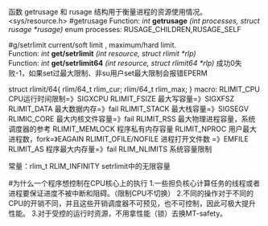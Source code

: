 函数 getrusage 和 rusage 结构用于衡量进程的资源使用情况。  <sys/resource.h>
#getrusage
Function: _int_ **getrusage** _(int processes, struct rusage *rusage)_
enum processes:
RUSAGE_CHILDREN,RUSAGE_SELF

#g/setrlimit  current/soft limit , maximum/hard limit.
Function: _int_ **get/setrlimit** _(int resource, struct rlimit *rlp)_
Function: _int_ **get/setrlimit64** _(int resource, struct rlimit64 *rlp)_
成功0失败-1，如果set过最大限制、非su用户set最大限制会报错EPERM

struct rlimit/64{
	rlim/64_t rlim_cur;
	rlim/64_t rlim_max;
}
macro:
RLIMIT_CPU   CPU运行时间限制=》SIGXCPU
RLIMIT_FSIZE   最大写容量=》SIGXFSZ
RLIMIT_DATA  最大数据内存=》fail
RLIMIT_STACK  最大栈容量=》SIGSEGV
RLIMIC_CORE  最大内核文件容量=》fail
RLIMIT_RSS  最大物理进程容量，系统调度器的参考
RLIMIT_MEMLOCK  程序私有内存容量
RLIMIT_NPROC  用户最大进程数，fork=》EAGAIN
RLIMIT_OFILE/NOFILE  进程打开文件数  =》EMFILE
RLIMIT_AS  程序最大内存量=》fail
RLIM_NLIMITS  系统容量限制

常量：rlim_t  RLIM_INFINITY
setrlimit中的无限容量

#为什么一个程序想控制在CPU核心上的执行
1.一些担负核心计算任务的线程或者进程要保证进度不被中断和阻碍。（限制CPU不切换）
2.不同的操作对于不同的CPU的开销不同，并且这些开销调度器不可预见，也不可控制，因此可极大提升性能。
3.对于受控的运行时资源，不用拿性能（锁）去换MT-safety。
